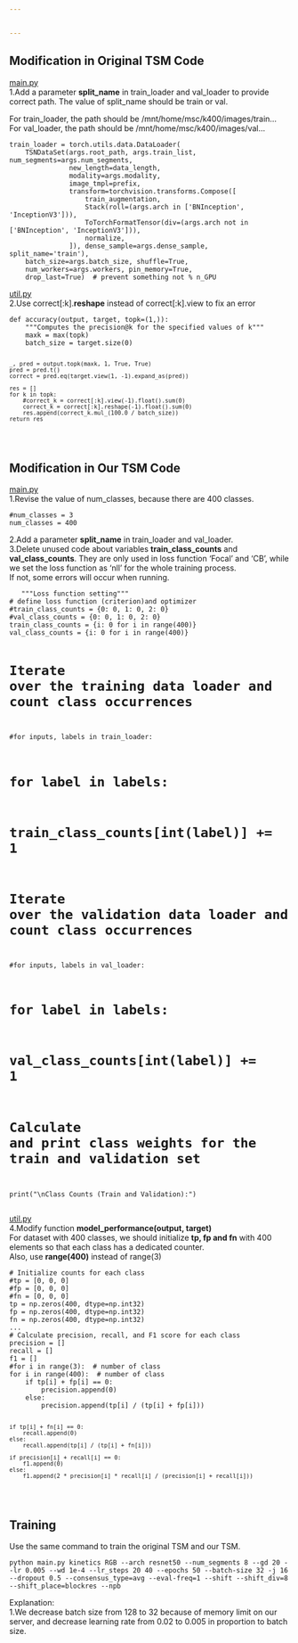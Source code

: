 ```yaml
---


---
```


<h2 id="modification-in-original-tsm-code">Modification in Original TSM Code</h2>
<p><a href="https://github.com/mit-han-lab/temporal-shift-module/blob/master/main.py">main.py</a><br>
1.Add a parameter <strong>split_name</strong> in train_loader and val_loader to provide correct path. The value of split_name should be train or val.</p>
<p>For train_loader, the path should be /mnt/home/msc/k400/images/train…<br>
For val_loader, the path should be /mnt/home/msc/k400/images/val…</p>
<pre><code>train_loader = torch.utils.data.DataLoader(
    TSNDataSet(args.root_path, args.train_list, num_segments=args.num_segments,
               new_length=data_length,
               modality=args.modality,
               image_tmpl=prefix,
               transform=torchvision.transforms.Compose([
                   train_augmentation,
                   Stack(roll=(args.arch in ['BNInception', 'InceptionV3'])),
                   ToTorchFormatTensor(div=(args.arch not in ['BNInception', 'InceptionV3'])),
                   normalize,
               ]), dense_sample=args.dense_sample, split_name='train'),
    batch_size=args.batch_size, shuffle=True,
    num_workers=args.workers, pin_memory=True,
    drop_last=True)  # prevent something not % n_GPU
</code></pre>
<p><a href="https://github.com/mit-han-lab/temporal-shift-module/blob/master/ops/utils.py">util.py</a><br>
2.Use correct[:k].<strong>reshape</strong> instead of correct[:k].view to fix an error</p>
<pre><code>def accuracy(output, target, topk=(1,)):
    """Computes the precision@k for the specified values of k"""
    maxk = max(topk)
    batch_size = target.size(0)

    _, pred = output.topk(maxk, 1, True, True)
    pred = pred.t()
    correct = pred.eq(target.view(1, -1).expand_as(pred))

    res = []
    for k in topk:
        #correct_k = correct[:k].view(-1).float().sum(0)
        correct_k = correct[:k].reshape(-1).float().sum(0)
        res.append(correct_k.mul_(100.0 / batch_size))
    return res
</code></pre>
<h2 id="modification-in-our-tsm-code">Modification in Our TSM Code</h2>
<p><a href="https://github.com/SAILTECHTEAM/Python-TSM-Training/blob/main/main.py">main.py</a><br>
1.Revise the value of num_classes, because there are 400 classes.</p>
<pre><code>#num_classes = 3 
num_classes = 400
</code></pre>
<p>2.Add a parameter <strong>split_name</strong> in train_loader and val_loader.<br>
3.Delete unused code about variables <strong>train_class_counts</strong> and <strong>val_class_counts</strong>. They are only used in loss function ‘Focal’ and ‘CB’, while we set the loss function as ‘nll’ for the whole training process.<br>
If not, some errors will occur when running.</p>
<pre><code>   """Loss function setting"""
# define loss function (criterion)and optimizer
#train_class_counts = {0: 0, 1: 0, 2: 0}
#val_class_counts = {0: 0, 1: 0, 2: 0}
train_class_counts = {i: 0 for i in range(400)}
val_class_counts = {i: 0 for i in range(400)}
    
# Iterate over the training data loader and count class occurrences
#for inputs, labels in train_loader:
#    for label in labels:
#        train_class_counts[int(label)] += 1
# Iterate over the validation data loader and count class occurrences
#for inputs, labels in val_loader:
#    for label in labels:
#        val_class_counts[int(label)] += 1
# Calculate and print class weights for the train and validation set
print("\nClass Counts (Train and Validation):")
</code></pre>
<p><a href="https://github.com/SAILTECHTEAM/Python-TSM-Training/blob/main/ops/utils.py">util.py</a><br>
4.Modify function <strong>model_performance(output, target)</strong><br>
For dataset with 400 classes, we should initialize <strong>tp, fp and fn</strong> with 400 elements so that each class has a dedicated counter.<br>
Also, use <strong>range(400)</strong> instead of range(3)</p>
<pre><code># Initialize counts for each class
#tp = [0, 0, 0]
#fp = [0, 0, 0]
#fn = [0, 0, 0]
tp = np.zeros(400, dtype=np.int32)
fp = np.zeros(400, dtype=np.int32)
fn = np.zeros(400, dtype=np.int32)
...
# Calculate precision, recall, and F1 score for each class
precision = []
recall = []
f1 = []
#for i in range(3):  # number of class
for i in range(400):  # number of class
    if tp[i] + fp[i] == 0:
        precision.append(0)
    else:
        precision.append(tp[i] / (tp[i] + fp[i]))

    if tp[i] + fn[i] == 0:
        recall.append(0)
    else:
        recall.append(tp[i] / (tp[i] + fn[i]))

    if precision[i] + recall[i] == 0:
        f1.append(0)
    else:
        f1.append(2 * precision[i] * recall[i] / (precision[i] + recall[i]))
</code></pre>
<h2 id="training">Training</h2>
<p>Use the same command to train the original TSM and our TSM.</p>
<pre><code>python main.py kinetics RGB --arch resnet50 --num_segments 8 --gd 20 --lr 0.005 --wd 1e-4 --lr_steps 20 40 --epochs 50 --batch-size 32 -j 16 --dropout 0.5 --consensus_type=avg --eval-freq=1 --shift --shift_div=8 --shift_place=blockres --npb
</code></pre>
<p>Explanation:<br>
1.We decrease batch size from 128 to 32 because of memory limit on our server, and decrease learning rate from 0.02 to 0.005 in proportion to batch size.</p>


